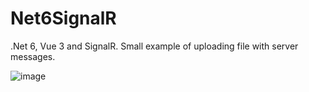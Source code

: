 ﻿# Net6SignalR

.Net 6, Vue 3 and SignalR.
Small example of uploading file with server messages.

![image](https://user-images.githubusercontent.com/1060389/161275681-60f4d967-3996-44d6-aa71-2d64cf1d8df5.png)
